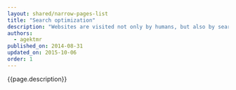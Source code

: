 ```yaml
---
layout: shared/narrow-pages-list
title: "Search optimization"
description: "Websites are visited not only by humans, but also by search engine web crawlers. Learn how to improve search accuracy and ranking for your website."
authors:
  - agektmr
published_on: 2014-08-31
updated_on: 2015-10-06
order: 1
---
```


<p class="intro">
  {{page.description}}
</p>
